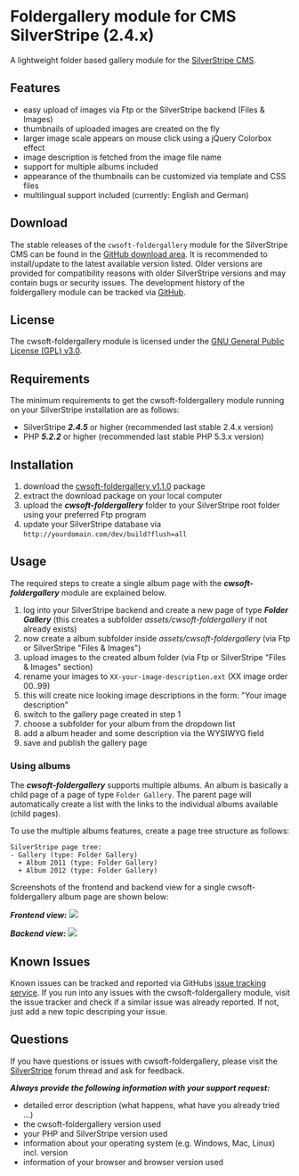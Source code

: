 # Foldergallery module for CMS SilverStripe (2.4.x)
A lightweight folder based gallery module for the [SilverStripe CMS](http://silverstripe.org).

## Features
- easy upload of images via Ftp or the SilverStripe backend (Files & Images)
- thumbnails of uploaded images are created on the fly
- larger image scale appears on mouse click using a jQuery Colorbox effect
- image description is fetched from the image file name
- support for multiple albums included
- appearance of the thumbnails can be customized via template and CSS files
- multilingual support included (currently: English and German)

## Download
The stable releases of the `cwsoft-foldergallery` module for the SilverStripe CMS can be found in the [GitHub download area](https://github.com/cwsoft/silverstripe-foldergallery/downloads). It is recommended to install/update to the latest available version listed. Older versions are provided for compatibility reasons with older SilverStripe versions and may contain bugs or security issues. The development history of the foldergallery module can be tracked via [GitHub](https://github.com/cwsoft/silverstripe-foldergallery).

## License
The cwsoft-foldergallery module is licensed under the [GNU General Public License (GPL) v3.0](http://www.gnu.org/licenses/gpl-3.0.html).

## Requirements
The minimum requirements to get the cwsoft-foldergallery module running on your SilverStripe installation are as follows:

- SilverStripe ***2.4.5*** or higher (recommended last stable 2.4.x version)
- PHP ***5.2.2*** or higher (recommended last stable PHP 5.3.x version)

## Installation
1. download the [cwsoft-foldergallery v1.1.0](https://github.com/downloads/cwsoft/silverstripe-foldergallery/cwsoft-foldergallery-v1.1.0.zip) package
2. extract the download package on your local computer
3. upload the ***cwsoft-foldergallery*** folder to your SilverStripe root folder using your preferred Ftp program
4. update your SilverStripe database via `http://yourdomain.com/dev/build?flush=all`

## Usage
The required steps to create a single album page with the ***cwsoft-foldergallery*** module are explained below.

1. log into your SilverStripe backend and create a new page of type ***Folder Gallery*** (this creates a subfolder *assets/cwsoft-foldergallery* if not already exists)
2. now create a album subfolder inside *assets/cwsoft-foldergallery* (via Ftp or SilverStripe "Files & Images")
3. upload images to the created album folder (via Ftp or SilverStripe "Files & Images" section)
4. rename your images to `XX-your-image-description.ext` (XX image order 00..99)
5. this will create nice looking image descriptions in the form: "Your image description"
6. switch to the gallery page created in step 1
7. choose a subfolder for your album from the dropdown list
8. add a album header and some description via the WYSIWYG field
9. save and publish the gallery page

### Using albums
The ***cwsoft-foldergallery*** supports multiple albums. An album is basically a child page of a page of type `Folder Gallery`. The parent page will automatically create a list with the links to the individual albums available (child pages). 

To use the multiple albums features, create a page tree structure as follows:

	SilverStripe page tree:
	- Gallery (type: Folder Gallery)
	  + Album 2011 (type: Folder Gallery)
	  + Album 2012 (type: Folder Gallery)

Screenshots of the frontend and backend view for a single cwsoft-foldergallery album page are shown below:

***Frontend view:***
![](https://github.com/cwsoft/silverstripe-foldergallery/raw/master/.screenshots/cwsoft-foldergallery-frontend.png) 

***Backend view:***
![](https://github.com/cwsoft/silverstripe-foldergallery/raw/master/.screenshots/cwsoft-foldergallery-backend.png) 

## Known Issues
Known issues can be tracked and reported via GitHubs [issue tracking service](https://github.com/cwsoft/silverstripe-foldergallery/issues). If you run into any issues with the cwsoft-foldergallery module, visit the issue tracker and check if a similar issue was already reported. If not, just add a new topic descriping your issue.

## Questions
If you have questions or issues with cwsoft-foldergallery, please visit the [SilverStripe](http://www.silverstripe.org/all-other-modules/show/19245) forum thread and ask for feedback.

***Always provide the following information with your support request:***

 - detailed error description (what happens, what have you already tried ...)
 - the cwsoft-foldergallery version used
 - your PHP and SilverStripe version used
 - information about your operating system (e.g. Windows, Mac, Linux) incl. version
 - information of your browser and browser version used
